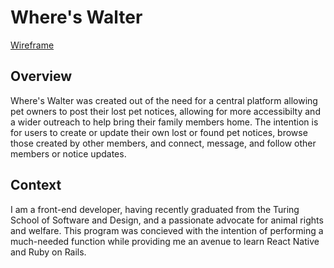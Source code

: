# Where's Walter
[Wireframe](https://miro.com/app/board/uXjVMVLcANg=/?share_link_id=830023946334)

## Overview
Where's Walter was created out of the need for a central platform allowing pet owners to post their lost pet notices, allowing for more accessibilty and a wider outreach to 
help bring their family members home. The intention is for users to create or update their own lost or found pet notices, browse those created by other members, and connect, message, 
and follow other members or notice updates.

## Context
I am a front-end developer, having recently graduated from the Turing School of Software and Design, and a passionate advocate for animal rights and welfare. This program was concieved with 
the intention of performing a much-needed function while providing me an avenue to learn React Native and Ruby on Rails. 
